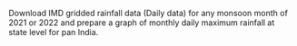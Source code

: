 Download IMD gridded rainfall data (Daily data) for any monsoon month of 2021 or 2022 and prepare a graph of monthly daily maximum rainfall at state level for pan India.
